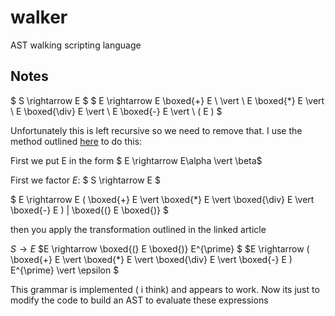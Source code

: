 # walker

AST walking scripting language



## Notes

$ S \rightarrow E $
$ E \rightarrow   E \boxed{+} E \ \vert   \  E \boxed{*} E  \vert \  E \boxed{\div} E  \vert \  E \boxed{-} E  \vert \  ( E ) $ 

Unfortunately this is left recursive so we need to remove that. I use the method outlined [here](https://www.csd.uwo.ca/~mmorenom/CS447/Lectures/Syntax.html/node8.html) to do this:

First we put E in the form $ E \rightarrow E\alpha \vert \beta$

First we factor $E$:
$ S \rightarrow E $

$ E \rightarrow E ( \boxed{+} E \vert \boxed{*} E \vert \boxed{\div} E \vert \boxed{-} E ) | \boxed{(} E \boxed{)} $ 

then you apply the transformation outlined in the linked article 

$S \rightarrow E$
$E \rightarrow \boxed{(} E \boxed{)} E^{\prime} $
$E \rightarrow ( \boxed{+} E \vert \boxed{*} E \vert \boxed{\div} E \vert \boxed{-} E ) E^{\prime} \vert \epsilon $

This grammar is implemented ( i think) and appears to work. Now its just to modify the code to build an AST to evaluate these expressions